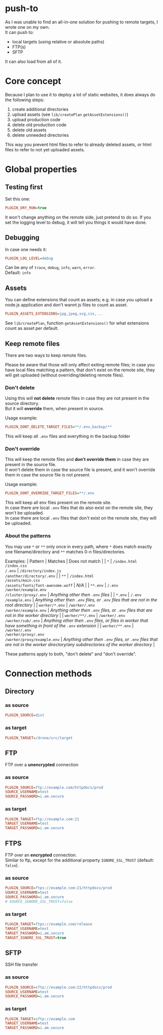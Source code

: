 # push-to
As I was unable to find an all-in-one solution for pushing to remote targets, I wrote one on my own.  
It can push to:
- local targets (using relative or absolute paths)  
- FTP(s)
- SFTP

It can also load from all of it.
# Core concept
Because I plan to use it to deploy a lot of static websites, it does always do the following steps:
1. create additional directories
2. upload assets (see `lib/createPlan` `getAssetExtensions()`)
3. upload production code
4. delete old production code
5. delete old assets
6. delete unneeded directories

This way you prevent html files to refer to already deleted assets, or html files to refer to not yet uploaded assets.
# Global properties
## Testing first
Set this one:
```ini
PLUGIN_DRY_RUN=true
```
It won't change anything on the remote side, just pretend to do so. If you set the logging level to debug, it will tell you things it would have done.
## Debugging
In case one needs it:
```ini
PLUGIN_LOG_LEVEL=debug
```
Can be any of `trace`, `debug`, `info`, `warn`, `error`.  
Default: `info`
## Assets
You can define extensions that count as assets; e.g. in case you upload a node.js application and don't wannt js files to count as asset.
```ini
PLUGIN_ASSETS_EXTENSIONS=jpg,jpeg,svg,css,...
```
See `lib/createPlan`, function `getAssetExtensions()` for what extensions count as asset per default.
## Keep remote files
There are two ways to keep remote files.

Please be aware that those will only affect exiting remote files; in case you have local files matching a pattern, that don't exist on the remote site, they will get uploaded (without overriding/deleting remote files).
### Don't delete
Using this will **not delete** remote files in case they are not present in the source directory.  
But it will **override** them, when present in source.

Usage example:
```ini
PLUGIN_DONT_DELETE_TARGET_FILES=**/.env,backup/**
```
This will keep all `.env` files and everything in the backup folder
### Don't override
This will keep the remote files and **don't override them** in case they are present in the source file.  
It won't delete them in case the source file is present, and it won't override them in case the source file is not present.

Usage example:
```ini
PLUGIN_DONT_OVERRIDE_TARGET_FILES=**/.env
```
This will keep all env files present on the remote site.  
In case there are local `.env` files that do also exist on the remote site, they won't be uploaded.  
In case there are local `.env` files that don't exist on the remote site, they will be uploaded.
### About the patterns
You may use `*` or `**` only once in every path, where `*` does match exactly one filename/directory and `**` matches 0-n files/directories.

Examples:
| Pattern | Matches | Does not match |
| `*` | `/index.html` <br> `/index.css` <br> `/.env` | `/directory/index.js` <br> `/another/directory/.env` |
| `**` | `/index.html` <br> `/assets/main.css` <br> `/assets/fonts/font-awesome.woff` | _N/A_ |
| `**.env` | `/.env` <br> `/worker/example.env` <br> `/cluster/proxy/.env` | _Anything other then `.env` files_ |
| `*.env` | `/.env` <br> `/example.env` | _Anything other then `.env` files, or `.env` files that are not in the root directory_ |
| `worker/*.env` | `/worker/.env` <br> `/worker/example.env` | _Anything other then `.env` files, or `.env` files that are not in the worker directory_ |
| `worker/**/.env` | `/worker/.env` <br> `/worker/sub/.env` | _Anything other then `.env` files, or files in worker that have something in front of the `.env` extension_ |
| `worker/**.env` | `/worker/.env` <br> `/worker/proxy/.env` <br> `/worker/proxy/example.env` | _Anything other then `.env` files, or `.env` files that are not in the worker directory/any subdirectories of the worker directory_ |

These patterns apply to both, "don't delete" and "don't override".
# Connection methods
## Directory
### as source
```ini
PLUGIN_SOURCE=dist
```
### as target
```ini
PLUGIN_TARGET=/drone/src/target
```
## FTP
FTP over a **unencrypted** connection
### as source
```ini
PLUGIN_SOURCE=ftp://example.com/httpdocs/prod
SOURCE_USERNAME=test
SOURCE_PASSWORD=i.am.secure
```
### as target
```ini
PLUGIN_TARGET=ftp://example.com:21
TARGET_USERNAME=test
TARGET_PASSWORD=i.am.secure
```
## FTPS
FTP over an **encrypted** connection.  
Similar to ftp, except for the additional property `IGNORE_SSL_TRUST` (default: `false`).
### as source
```ini
PLUGIN_SOURCE=ftps://example.com:21/httpdocs/prod
SOURCE_USERNAME=test
SOURCE_PASSWORD=i.am.secure
# SOURCE_IGNORE_SSL_TRUST=false
```
### as target
```ini
PLUGIN_TARGET=ftps://example.com/release
TARGET_USERNAME=test
TARGET_PASSWORD=i.am.secure
TARGET_IGNORE_SSL_TRUST=true
```
## SFTP
SSH file transfer
### as source
```ini
PLUGIN_SOURCE=sftp://example.com:22/httpdocs/prod
SOURCE_USERNAME=test
SOURCE_PASSWORD=i.am.secure
```
### as target
```ini
PLUGIN_TARGET=sftp://example.com
TARGET_USERNAME=test
TARGET_PASSWORD=i.am.secure
```